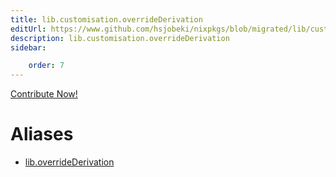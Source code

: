 ```yaml
---
title: lib.customisation.overrideDerivation
editUrl: https://www.github.com/hsjobeki/nixpkgs/blob/migrated/lib/customisation.nix#L40C24
description: lib.customisation.overrideDerivation
sidebar:

    order: 7
---
```


<a href="https://www.github.com/hsjobeki/nixpkgs/blob/migrated/lib/customisation.nix#L40C24">Contribute Now!</a>


# Aliases

- [lib.overrideDerivation](/nix-doc-comments/reference/lib/lib-overridederivation)


